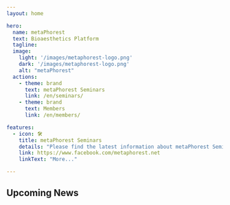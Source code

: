 ```yaml
---
layout: home

hero:
  name: metaPhorest
  text: Bioaesthetics Platform
  tagline: 
  image:
    light: '/images/metaphorest-logo.png'
    dark: '/images/metaphorest-logo.png'
    alt: "metaPhorest"
  actions:
    - theme: brand
      text: metaPhorest Seminars
      link: /en/seminars/
    - theme: brand
      text: Members
      link: /en/members/

features:
  - icon: 🛠️
    title: metaPhorest Seminars
    details: "Please find the latest information about metaPhorest Seminars on Facebook"
    link: https://www.facebook.com/metaphorest.net
    linkText: "More..."

---
```


## Upcoming News
